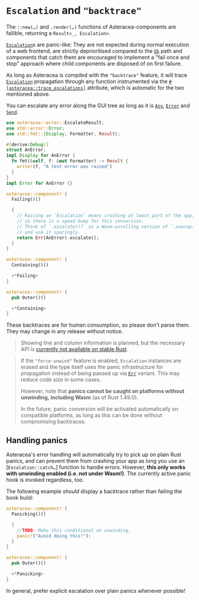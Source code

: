 # `Escalation` and `"backtrace"`

The `::new(…)` and `.render(…)` functions of Asteracea-components are fallible, returning a `Result<_, Escalation>`.

[`Escalation`]()s are panic-like: They are not expected during normal execution of a web frontend, are strictly deprioritised compared to the [`Ok`]() path and components that catch them are encouraged to implement a "fail once and stop" approach where child components are disposed of on first failure.

As long as Asteracea is compiled with the `"backtrace"` feature, it will trace [`Escalation`]() propagation through any function instrumented via the [`#[asteracea::trace_escalations]`]() attribute, which is automatic for the two mentioned above.

You can escalate any error along the GUI tree as long as it is [`Any`](), [`Error`]() and [`Send`]().

```rust asteracea=Outer
use asteracea::error::EscalateResult;
use std::error::Error;
use std::fmt::{Display, Formatter, Result};

#[derive(Debug)]
struct AnError;
impl Display for AnError {
  fn fmt(&self, f: &mut Formatter) -> Result {
    write!(f, "A test error was raised")
  }
}
impl Error for AnError {}

asteracea::component! {
  Failing()()

  {
    // Raising an `Escalation` means crashing at least part of the app,
    // so there is a speed bump for this conversion.
    // Think of `.escalate()?` as a Wasm-unrolling version of `.unwrap()`
    // and use it sparingly.
    return Err(AnError).escalate();
  }
}

asteracea::component! {
  Containing()()

  <*Failing>
}

asteracea::component! {
  pub Outer()()

  <*Containing>
}
```

These backtraces are for human consumption, so please don't parse them. They may change in any release without notice.

> Showing line and column information is planned, but the necessary API is [currently not available on stable Rust](https://doc.rust-lang.org/stable/proc_macro/struct.LineColumn.html).

> If the `"force-unwind"` feature is enabled, `Escalation` instances are erased and the type itself uses the panic infrastructure for propagation instead of being passed up via [`Err`]() variant. This may reduce code size in some cases.
>
> However, note that **panics cannot be caught on platforms without unwinding, including Wasm** (as of Rust 1.49.0).
>
> In the future, panic conversion will be activated automatically on compatible platforms, as long as this can be done without compromising backtraces.

## Handling panics

Asteracea's error handling will automatically try to pick up on plain Rust panics, and can prevent them from crashing your app as long you use an [`Escalation::catch…`] function to handle errors. However, **this only works with unwinding enabled (i.e. not under Wasm!)**. The currently active panic hook is invoked regardless, too.

The following example *should* display a backtrace rather than failing the book build:

```rust asteracea=Outer
asteracea::component! {
  Panicking()()

  {
    //TODO: Make this conditional on unwinding.
    panic!("Avoid doing this!");
  }
}

asteracea::component! {
  pub Outer()()

  <*Panicking>
}
```

In general, prefer explicit escalation over plain panics whenever possible!

